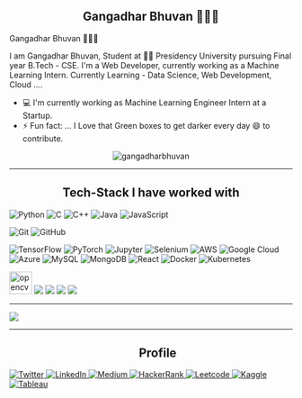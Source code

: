 ### <h2 align="center"> Gangadhar Bhuvan 👋👨‍💻 </h2> Gangadhar Bhuvan 👋👨‍💻

I am Gangadhar Bhuvan, Student at 👨‍💻 Presidency University pursuing Final year B.Tech - CSE. I'm a Web Developer, currently working as a Machine Learning Intern.
Currently Learning - Data Science, Web Development, Cloud ....

- 💻 I'm currently working as Machine Learning Engineer Intern at a Startup.
- ⚡ Fun fact: ... I Love that Green boxes to get darker every day 😄 to contribute. 



<p align="center"> <img src="https://komarev.com/ghpvc/?username=gangadharbhuvan" alt="gangadharbhuvan" /> </p>

<hr>

##### <h2 align="center"> Tech-Stack I have worked with </h2>

<img alt="Python" src="https://img.shields.io/badge/python%20-%2314354C.svg?&style=for-the-badge&logo=python&logoColor=white"/>    <img alt="C" src="https://img.shields.io/badge/c%20-%2300599C.svg?&style=for-the-badge&logo=c&logoColor=white"/>    <img alt="C++" src="https://img.shields.io/badge/c++%20-%2300599C.svg?&style=for-the-badge&logo=c%2B%2B&ogoColor=white"/>    <img alt="Java" src="https://img.shields.io/badge/java-%23ED8B00.svg?&style=for-the-badge&logo=java&logoColor=white"/>    <img alt="JavaScript" src="https://img.shields.io/badge/javascript%20-%23323330.svg?&style=for-the-badge&logo=javascript&logoColor=%23F7DF1E"/>   

<img alt="Git" src="https://img.shields.io/badge/git%20-%23F05033.svg?&style=for-the-badge&logo=git&logoColor=white"/>    <img alt="GitHub" src="https://img.shields.io/badge/github%20-%23121011.svg?&style=for-the-badge&logo=github&logoColor=white"/>    

 <img alt="TensorFlow" src="https://img.shields.io/badge/TensorFlow%20-%23FF6F00.svg?&style=for-the-badge&logo=TensorFlow&logoColor=white" />    <img alt="PyTorch" src="https://img.shields.io/badge/PyTorch%20-%23EE4C2C.svg?&style=for-the-badge&logo=PyTorch&logoColor=white" />    <img alt="Jupyter" src="https://img.shields.io/badge/Jupyter%20-%23F37626.svg?&style=for-the-badge&logo=Jupyter&logoColor=white" />    <img alt="Selenium" src="https://img.shields.io/badge/Selenium%20-%23404d59.svg?&style=for-the-badge"/>    <img alt="AWS" src="https://img.shields.io/badge/AWS%20-%23FF9900.svg?&style=for-the-badge&logo=amazon-aws&logoColor=white"/>    <img alt="Google Cloud" src="https://img.shields.io/badge/Google%20Cloud%20-%234285F4.svg?&style=for-the-badge&logo=google-cloud&logoColor=white"/>    <img alt="Azure" src="https://img.shields.io/badge/azure%20-%230072C6.svg?&style=for-the-badge&logo=azure-devops&logoColor=white"/>    <img alt="MySQL" src="https://img.shields.io/badge/mysql-%2300f.svg?&style=for-the-badge&logo=mysql&logoColor=white"/>    <img alt="MongoDB" src ="https://img.shields.io/badge/MongoDB-%234ea94b.svg?&style=for-the-badge&logo=mongodb&logoColor=white"/>    <img alt="React" src="https://img.shields.io/badge/react%20-%2320232a.svg?&style=for-the-badge&logo=react&logoColor=%2361DAFB"/>    <img alt="Docker" src="https://img.shields.io/badge/docker%20-%230db7ed.svg?&style=for-the-badge&logo=docker&logoColor=white"/>    <img alt="Kubernetes" src="https://img.shields.io/badge/kubernetes%20-%23326ce5.svg?&style=for-the-badge&logo=kubernetes&logoColor=white"/>         


<img src="https://www.vectorlogo.zone/logos/opencv/opencv-icon.svg" alt="opencv" width="40" height="40"/>    <img src="https://img.icons8.com/color/48/000000/mongodb.png"/>    <img src="https://img.icons8.com/color/50/000000/tableau-software.png"/>    <img src="https://img.icons8.com/fluent/48/000000/visual-studio-code-2019.png"/>    <img src="https://img.icons8.com/color/48/000000/wordpress.png"/>

<hr>

<img src="https://github-readme-stats.vercel.app/api?username=Gangadharbhuvan&&show_icons=true&title_color=ffffff&icon_color=bb2acf&text_color=daf7dc&bg_color=191919">

<hr>

<ul>
<h2 align="center"> Profile </h2>
</ul>
 <a href="https://twitter.com/GangadharBhuvan" title='Twitter'>
    <img alt="Twitter" src="https://img.shields.io/badge/Twitter%20-%231DA1F2.svg?&style=for-the-badge&logo=Twitter&logoColor=white"/> 
</a>
 
 <a href="https://www.linkedin.com/in/gangadharbhuvan/" title='Linkedin'>
    <img alt="LinkedIn" src="https://img.shields.io/badge/linkedin%20-%230077B5.svg?&style=for-the-badge&logo=linkedin&logoColor=white"/>
</a>

<a href="https://medium.com/@gangadharbhuvan1" title='Medium'>
    <img alt="Medium" src="https://img.shields.io/badge/Medium%20-%23000000.svg?&style=for-the-badge&logo=Medium&logoColor=white" />
</a>

<a href="https://www.hackerrank.com/gangadharbhuvan" title='Hackerrank'>
    <img alt="HackerRank" src="https://img.shields.io/badge/-Hackerrank-2EC866?style=for-the-badge&logo=HackerRank&logoColor=white"/>
</a>

<a href="https://leetcode.com/gangadharbhuvan/" title='Leetcode'>
    <img alt="Leetcode" src="https://img.shields.io/badge/-Leet%20code-FE7A16?style=for-the-badge&logo=leetcode&logoColor=white"/>
</a>

 <a href="https://www.kaggle.com/gangadharbhuvan" title='Kaggle'>
    <img alt="Kaggle" src="https://img.shields.io/badge/kaggle%20-%232C5263.svg?&style=for-the-badge&logo=kaggle&logoColor=white"/>
 </a>
 
 <a href="https://public.tableau.com/profile/gangadharbhuvan#!/" title='Tableau'>
    <img alt="Tableau" src="https://img.shields.io/badge/Tableau%20-%23FF4500.svg?&style=for-the-badge&logo=Tableau&logoColor=white"/>
 </a>

